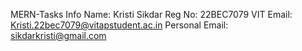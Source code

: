 MERN-Tasks
Info
Name: Kristi Sikdar
Reg No: 22BEC7079
VIT Email: Kristi.22bec7079@vitapstudent.ac.in
Personal Email: sikdarkristi@gmail.com
